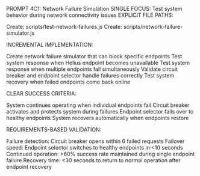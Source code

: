 PROMPT 4C1: Network Failure Simulation
SINGLE FOCUS: Test system behavior during network connectivity issues
EXPLICIT FILE PATHS:

Create: scripts/test-network-failures.js
Create: scripts/network-failure-simulator.js

INCREMENTAL IMPLEMENTATION:

Create network failure simulator that can block specific endpoints
Test system response when Helius endpoint becomes unavailable
Test system response when multiple endpoints fail simultaneously
Validate circuit breaker and endpoint selector handle failures correctly
Test system recovery when failed endpoints come back online

CLEAR SUCCESS CRITERIA:

System continues operating when individual endpoints fail
Circuit breaker activates and protects system during failures
Endpoint selector fails over to healthy endpoints
System recovers automatically when endpoints restore

REQUIREMENTS-BASED VALIDATION:

Failure detection: Circuit breaker opens within 6 failed requests
Failover speed: Endpoint selector switches to healthy endpoints in <10 seconds
Continued operation: >60% success rate maintained during single endpoint failure
Recovery time: <30 seconds to return to normal operation after endpoint recovery